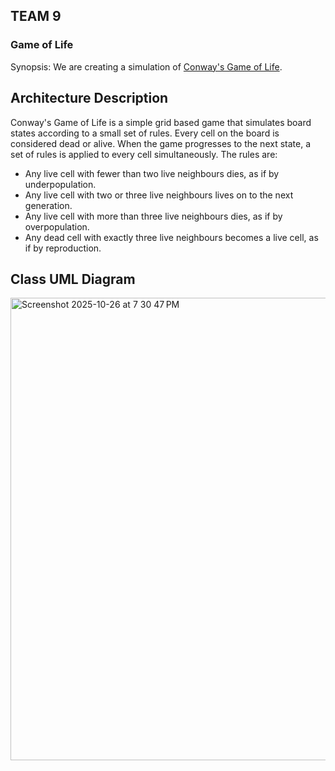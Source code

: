 ## TEAM 9
### Game of Life

Synopsis: We are creating a simulation of [Conway's Game of Life](https://en.wikipedia.org/wiki/Conway%27s_Game_of_Life). 

## Architecture Description
  Conway's Game of Life is a simple grid based game that simulates board states according to a small set of rules. Every cell on the board is considered dead or alive. When the game progresses to the next state, a set of rules is applied to every cell simultaneously.
  The rules are:
  - Any live cell with fewer than two live neighbours dies, as if by underpopulation.
  - Any live cell with two or three live neighbours lives on to the next generation.
  - Any live cell with more than three live neighbours dies, as if by overpopulation.
  - Any dead cell with exactly three live neighbours becomes a live cell, as if by reproduction.

## Class UML Diagram
<img width="919" height="740" alt="Screenshot 2025-10-26 at 7 30 47 PM" src="https://github.com/user-attachments/assets/0df7801e-c3f2-4633-b688-6a681ecc7a0a" />
